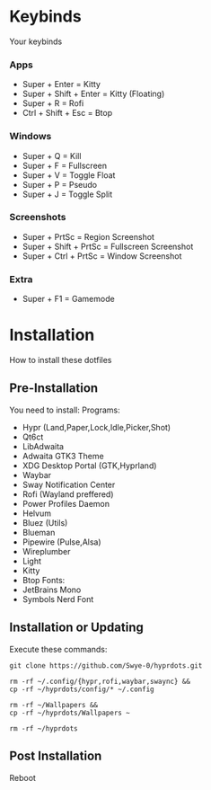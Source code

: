 # Keybinds
Your keybinds

### Apps
- Super + Enter = Kitty
- Super + Shift + Enter = Kitty (Floating)
- Super + R = Rofi
- Ctrl + Shift + Esc = Btop

### Windows
- Super + Q = Kill
- Super + F = Fullscreen
- Super + V = Toggle Float
- Super + P = Pseudo
- Super + J = Toggle Split

### Screenshots
- Super + PrtSc = Region Screenshot
- Super + Shift + PrtSc = Fullscreen Screenshot
- Super + Ctrl + PrtSc = Window Screenshot

### Extra
- Super + F1 = Gamemode


# Installation
How to install these dotfiles

## Pre-Installation
You need to install:
Programs:
- Hypr (Land,Paper,Lock,Idle,Picker,Shot)
- Qt6ct
- LibAdwaita
- Adwaita GTK3 Theme
- XDG Desktop Portal (GTK,Hyprland)
- Waybar
- Sway Notification Center
- Rofi (Wayland preffered)
- Power Profiles Daemon
- Helvum
- Bluez (Utils)
- Blueman
- Pipewire (Pulse,Alsa)
- Wireplumber
- Light
- Kitty
- Btop
Fonts:
- JetBrains Mono
- Symbols Nerd Font

## Installation or Updating

Execute these commands:
```
git clone https://github.com/Swye-0/hyprdots.git

rm -rf ~/.config/{hypr,rofi,waybar,swaync} &&
cp -rf ~/hyprdots/config/* ~/.config

rm -rf ~/Wallpapers &&
cp -rf ~/hyprdots/Wallpapers ~

rm -rf ~/hyprdots
```
## Post Installation
Reboot
